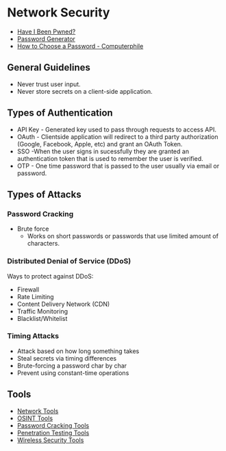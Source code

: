 # Network Security

- [Have I Been Pwned?](https://haveibeenpwned.com/)
- [Password Generator](https://passwordsgenerator.net/)
- [How to Choose a Password - Computerphile](https://www.youtube.com/watch?v=3NjQ9b3pgIg)

## General Guidelines

- Never trust user input.
- Never store secrets on a client-side application.

## Types of Authentication

- API Key - Generated key used to pass through requests to access API.
- OAuth - Clientside application will redirect to a third party authorization (Google, Facebook, Apple, etc) and grant an OAuth Token.
- SSO -When the user signs in sucessfully they are granted an authentication token that is used to remember the user is verified.
- OTP - One time password that is passed to the user usually via email or password.

## Types of Attacks

### Password Cracking

- Brute force
  - Works on short passwords or passwords that use limited amount of characters.

### Distributed Denial of Service (DDoS)

Ways to protect against DDoS:

- Firewall
- Rate Limiting
- Content Delivery Network (CDN)
- Traffic Monitoring
- Blacklist/Whitelist

### Timing Attacks

- Attack based on how long something takes
- Steal secrets via timing differences
- Brute-forcing a password char by char
- Prevent using constant-time operations

## Tools

- [Network Tools](./network-secrurity-tools/network-tools.md)
- [OSINT Tools](./network-secrurity-tools/osint-tools.md)
- [Password Cracking Tools]()
- [Penetration Testing Tools]()
- [Wireless Security Tools]()
